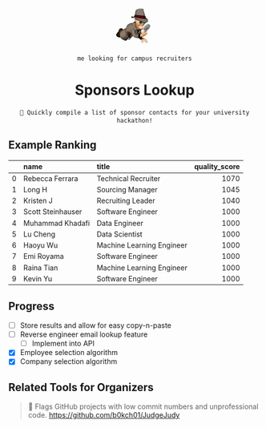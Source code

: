 <div align=center>

<img src="readme/investigate.gif" width=75 height=75>
  
`
me looking for campus recruiters
`

# Sponsors Lookup
  
  ```
🔎 Quickly compile a list of sponsor contacts for your university hackathon!
```


</div>

## Example Ranking
|    | name              | title                     |   quality_score |
|---:|:------------------|:--------------------------|----------------:|
|  0 | Rebecca Ferrara   | Technical Recruiter       |            1070 |
|  1 | Long H            | Sourcing Manager          |            1045 |
|  2 | Kristen J         | Recruiting Leader         |            1040 |
|  3 | Scott Steinhauser | Software Engineer         |            1000 |
|  4 | Muhammad Khadafi  | Data Engineer             |            1000 |
|  5 | Lu Cheng          | Data Scientist            |            1000 |
|  6 | Haoyu Wu          | Machine Learning Engineer |            1000 |
|  7 | Emi Royama        | Software Engineer         |            1000 |
|  8 | Raina Tian        | Machine Learning Engineer |            1000 |
|  9 | Kevin Yu          | Software Engineer         |            1000 |


## Progress

- [ ] Store results and allow for easy copy-n-paste
- [ ] Reverse engineer email lookup feature
  - [ ] Implement into API
- [x] Employee selection algorithm
- [x] Company selection algorithm

## Related Tools for Organizers
> 🚩 Flags GitHub projects with low commit numbers and unprofessional code.
> https://github.com/b0kch01/JudgeJudy
